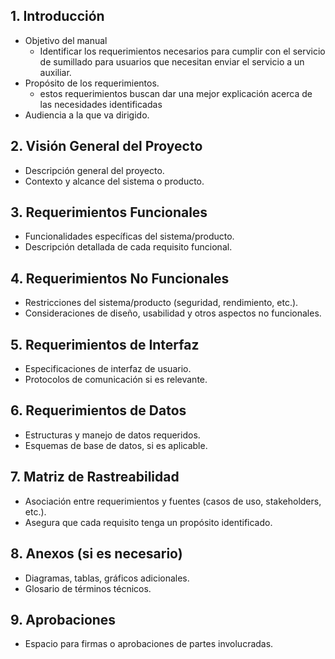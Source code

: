 ## 1. Introducción
   - Objetivo del manual
	   - Identificar los requerimientos necesarios para cumplir con el servicio de sumillado para usuarios que necesitan enviar el servicio a un auxiliar.
   - Propósito de los requerimientos.
	   - estos requerimientos buscan dar una mejor explicación acerca de las necesidades identificadas
   - Audiencia a la que va dirigido.

## 2. Visión General del Proyecto
   - Descripción general del proyecto.
   - Contexto y alcance del sistema o producto.

## 3. Requerimientos Funcionales
   - Funcionalidades específicas del sistema/producto.
   - Descripción detallada de cada requisito funcional.

## 4. Requerimientos No Funcionales
   - Restricciones del sistema/producto (seguridad, rendimiento, etc.).
   - Consideraciones de diseño, usabilidad y otros aspectos no funcionales.

## 5. Requerimientos de Interfaz
   - Especificaciones de interfaz de usuario.
   - Protocolos de comunicación si es relevante.

## 6. Requerimientos de Datos
   - Estructuras y manejo de datos requeridos.
   - Esquemas de base de datos, si es aplicable.

## 7. Matriz de Rastreabilidad
   - Asociación entre requerimientos y fuentes (casos de uso, stakeholders, etc.).
   - Asegura que cada requisito tenga un propósito identificado.

## 8. Anexos (si es necesario)
   - Diagramas, tablas, gráficos adicionales.
   - Glosario de términos técnicos.

## 9. Aprobaciones
   - Espacio para firmas o aprobaciones de partes involucradas.
